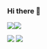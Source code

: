 ### Hi there 👋

<img src="https://img.shields.io/badge/java-green?style=for-the-badge&logoColor=232F3E"/><img src="https://img.shields.io/badge/eclipseche-green?style=for-the-badge&logo=python&logoColor=white"/>

<img src="https://img.shields.io/badge/amazonaws-black?style=for-the-badge&logo=amazonaws&logoColor=white"/>
<img src="https://img.shields.io/badge/Python-white?style=for-the-badge&logo=python&logoColor=3776AB"/>



<!--
**ARProxy/ARProxy** is a ✨ _special_ ✨ repository because its `README.md` (this file) appears on your GitHub profile.

Here are some ideas to get you started:

- 🔭 I’m currently working on ...
- 🌱 I’m currently learning ...
- 👯 I’m looking to collaborate on ...
- 🤔 I’m looking for help with ...
- 💬 Ask me about ...
- 📫 How to reach me: ...
- 😄 Pronouns: ...
- ⚡ Fun fact: ...
-->
